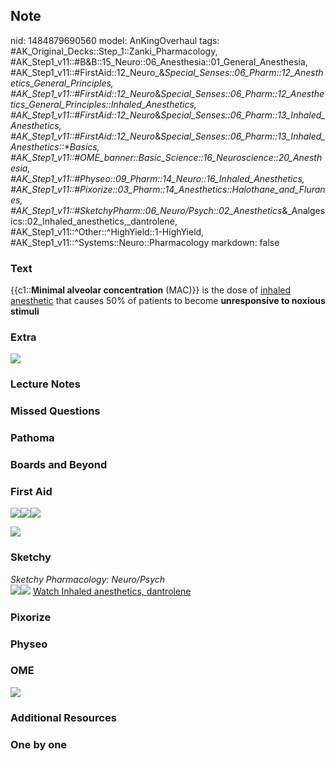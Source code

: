 ## Note
nid: 1484879690560
model: AnKingOverhaul
tags: #AK_Original_Decks::Step_1::Zanki_Pharmacology, #AK_Step1_v11::#B&B::15_Neuro::06_Anesthesia::01_General_Anesthesia, #AK_Step1_v11::#FirstAid::12_Neuro_&_Special_Senses::06_Pharm::12_Anesthetics_General_Principles, #AK_Step1_v11::#FirstAid::12_Neuro_&_Special_Senses::06_Pharm::12_Anesthetics_General_Principles::Inhaled_Anesthetics, #AK_Step1_v11::#FirstAid::12_Neuro_&_Special_Senses::06_Pharm::13_Inhaled_Anesthetics, #AK_Step1_v11::#FirstAid::12_Neuro_&_Special_Senses::06_Pharm::13_Inhaled_Anesthetics::*Basics, #AK_Step1_v11::#OME_banner::Basic_Science::16_Neuroscience::20_Anesthesia, #AK_Step1_v11::#Physeo::09_Pharm::14_Neuro::16_Inhaled_Anesthetics, #AK_Step1_v11::#Pixorize::03_Pharm::14_Anesthetics::Halothane_and_Fluranes, #AK_Step1_v11::#SketchyPharm::06_Neuro/Psych::02_Anesthetics_&_Analgesics::02_Inhaled_anesthetics,_dantrolene, #AK_Step1_v11::^Other::^HighYield::1-HighYield, #AK_Step1_v11::^Systems::Neuro::Pharmacology
markdown: false

### Text
<div>
  {{c1::<b>Minimal alveolar concentration</b> (MAC)}} is the dose
  of <u>inhaled anesthetic</u> that causes 50% of patients to
  become <b>unresponsive to noxious stimuli</b>
</div>

### Extra
<img src="paste-398495655657943.jpg">

### Lecture Notes


### Missed Questions


### Pathoma


### Boards and Beyond


### First Aid
<img src="paste-608017045258243.jpg"><img src=
"paste-609537463681027.jpg"><img src="paste-611066472038403.jpg">
<div><img src="paste-44147968835587.jpg"></div>

### Sketchy
<div>
  <i>Sketchy Pharmacology: Neuro/Psych</i>
</div><img src=
"paste-c676ed63dfaf695f637568405527fef994f55500.png"><img src=
"paste-4c8caca7a0decfaf993cc3983b070afc9378be2f.png"> <a href=
"https://dashboard.sketchy.com/study/medical/courses/medical-pharmacology/units/medical-pharmacology-neuro-psych/videos/medical-pharmacology-neuropsych-anesthetics-and-analgesics-inhaled-anesthetics-dantrolene?utm_source=anki&utm_medium=partnership&utm_campaign=february_update&utm_content=medical">
Watch Inhaled anesthetics, dantrolene</a>

### Pixorize


### Physeo


### OME
<div class="ome-widget">
  <a href=
  "https://onlinemeded.org/spa/neuroscience/anesthesia/acquire?ref=anki">
  <img src="_OME_AnkiFlashcards_Lesson_3.png"></a>
</div>

### Additional Resources


### One by one

